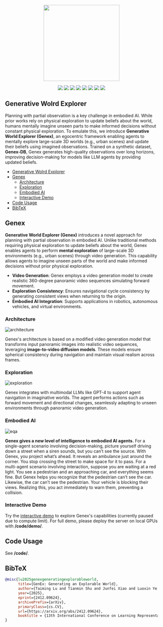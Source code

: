 <p align="center">
    <img src="./pics/icon.png" width="250"/>
</p>
<div align="center">
    <a href="https://genex.world"><img src="https://img.shields.io/badge/🌐 Website-Visit-slateblue"></a>
    <a href="https://www.youtube.com/watch?v=cf4apIcnPtU" target="_blank"><img src="https://img.shields.io/badge/Demo-Watch-red?style=flat&logo=youtube&logoColor=white"></a>
    <a href="https://genex-world.github.io" target="_blank"><img src="https://img.shields.io/badge/Demo-Page-green?style=flat&logo=google-chrome"></a>
    <a href="https://x.com/genex_world" target="_blank"><img src="https://img.shields.io/badge/Follow-Twitter-black?style=flat&logo=twitter&logoColor=white"></a>
    <a href="https://arxiv.org/abs/2411.11844"><img src="https://img.shields.io/badge/arXiv-Abstract-orange"></a>
    <a href="https://arxiv.org/pdf/2411.11844"><img src="https://img.shields.io/badge/arXiv-PDF-blue"></a>
    <a href="https://huggingface.co/genex-world"><img src="https://img.shields.io/badge/%F0%9F%A4%97%20Hugging%20Face-Page-goldenrod"></a>
    <a href="https://github.com/GenEx-world/genex" target="_blank"><img src="https://img.shields.io/badge/GitHub-Repo-darkgray?style=flat&logo=github"></a>
</div>


## Generative Wolrd Explorer
Planning with partial observation is a key challenge in embodied AI. While prior works rely on physical exploration to update beliefs about the world, humans mentally imagine unseen parts to make informed decisions without constant physical exploration. To emulate this, we introduce **Generative World Explorer (Genex)**, an egocentric framework enabling agents to mentally explore large-scale 3D worlds (e.g., urban scenes) and update their beliefs using imagined observations. Trained on a synthetic dataset, **Genex-DB**, Genex generates high-quality observations over long horizons, improving decision-making for models like LLM agents by providing updated beliefs.






- [Generative Wolrd Explorer](#generative-wolrd-explorer)
- [Genex](#genex)
  - [Architecture](#architecture)
  - [Exploration](#exploration)
  - [Embodied AI](#embodied-ai)
  - [Interactive Demo](#interactive-demo)
- [Code Usage](#code-usage)
- [BibTeX](#bibtex)



## Genex

**Generative World Explorer (Genex)** introduces a novel approach for planning with partial observation in embodied AI. Unlike traditional methods requiring physical exploration to update beliefs about the world, Genex enables agents to perform **mental exploration** of large-scale 3D environments (e.g., urban scenes) through video generation. This capability allows agents to imagine unseen parts of the world and make informed decisions without prior physical exploration.



- **Video Generation**: Genex employs a video generation model to create realistic 360-degree panoramic video sequences simulating forward movement.
- **Exploration Consistency**: Ensures navigational cycle consistency by generating consistent views when returning to the origin.
- **Embodied AI Integration**: Supports applications in robotics, autonomous vehicles, and virtual environments.

### Architecture

![architecture](pics/architecture.png)

Genex's architecture is based on a modified video generation model that transforms input panoramic images into realistic video sequences, leveraging **image-to-video diffusion models**. These models ensure spherical consistency during navigation and maintain visual realism across frames.

### Exploration

![exploration](pics/exploration.png)

Genex integrates with multimodal LLMs like GPT-4 to support agent navigation in imaginative worlds. The agent performs actions such as forward movement and directional changes, seamlessly adapting to unseen environments through panoramic video generation.

### Embodied AI

![eqa](pics/EQA.png)

**Genex gives a new level of intelligence to embodied AI agents.**
For a single-agent scenario involving decision-making, picture yourself driving down a street when a siren
sounds, but you can’t see the source. With Genex, you project what’s ahead. It reveals an ambulance just
around the corner. You stop crossing the street to make space for it to pass.
For a multi-agent scenario involving interaction, suppose you are waiting at a red light. You see a
pedestrian and an approaching car, and everything seems fine. But Genex helps you recognize that the
pedestrian can’t see the car. Likewise, the car can’t see the pedestrian. Your vehicle is blocking their
views. Realizing this, you act immediately to warn them, preventing a collision.

### Interactive Demo

Try the [interactive demo](https://genex-world.github.io/) to explore Genex's capabilities (currently paused due to compute limit). For full demo, please deploy the server on local GPUs with **/code/demo/**.


## Code Usage
See **/code/**.

## BibTeX

```bibtex
@misc{lu2025genexgeneratingexplorableworld,
      title={GenEx: Generating an Explorable World}, 
      author={Taiming Lu and Tianmin Shu and Junfei Xiao and Luoxin Ye and Jiahao Wang and Cheng Peng and Chen Wei and Daniel Khashabi and Rama Chellappa and Alan Yuille and Jieneng Chen},
      year={2025},
      eprint={2412.09624},
      archivePrefix={arXiv},
      primaryClass={cs.CV},
      url={https://arxiv.org/abs/2412.09624},
      booktitle = {13th International Conference on Learning Representations (ICLR 2025)},
}
```
